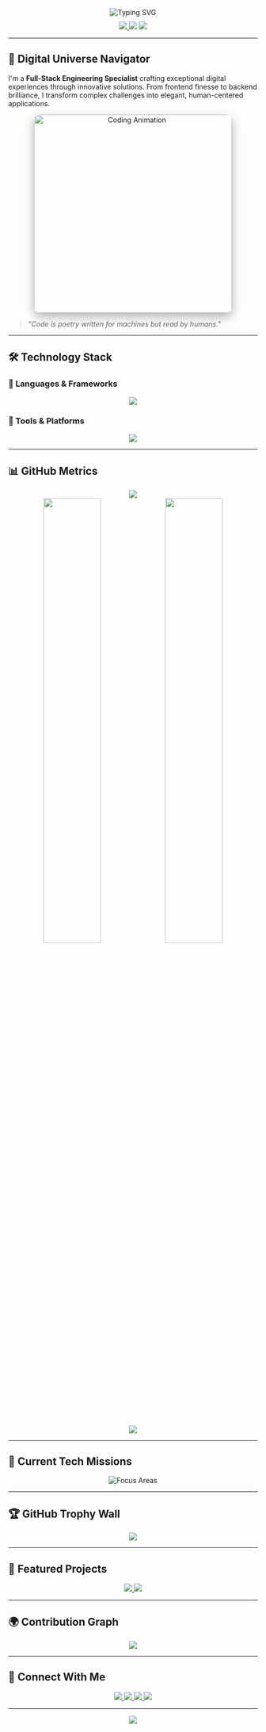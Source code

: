 <!-- 🛰️ Dynamic Intro Banner -->
<div align="center">
  <img src="https://readme-typing-svg.demolab.com?font=Fira+Code&weight=700&size=32&duration=3000&pause=500&color=00BFFF&center=true&vCenter=true&width=800&lines=🚀+Rahul+Kumar+%7C+Digital+Universe+Creator;💻+Full-Stack+Development+Architect;🌐+Web+%26+Mobile+Engineering+Virtuoso;✨+Building+Tomorrow's+Technology+Today" alt="Typing SVG" />
</div>

<!-- 🔗 Contact Badges -->
<div align="center" style="margin-top: 10px;">
  <a href="https://github.com/rahulitme">
    <img src="https://img.shields.io/github/followers/rahulitme?style=for-the-badge&logo=github&logoColor=white&label=Followers" />
  </a>
  <img src="https://img.shields.io/badge/PROFILE%20VIEWS-1K+-blueviolet?style=for-the-badge" />
  <a href="mailto:rahulmandal705071@gmail.com">
    <img src="https://img.shields.io/badge/Contact-Email-EA4335?style=for-the-badge&logo=gmail&logoColor=white" />
  </a>
</div>

---

## 🌌 Digital Universe Navigator

I'm a **Full-Stack Engineering Specialist** crafting exceptional digital experiences through innovative solutions. From frontend finesse to backend brilliance, I transform complex challenges into elegant, human-centered applications.

<div align="center">
  <img src="https://media.giphy.com/media/qgQUggAC3Pfv687qPC/giphy.gif" width="400" style="border-radius: 12px; box-shadow: 0px 8px 20px rgba(0,0,0,0.3);" alt="Coding Animation" />
</div>

> *"Code is poetry written for machines but read by humans."*

---

## 🛠️ Technology Stack

### 🔹 Languages & Frameworks

<div align="center">
  <img src="https://skillicons.dev/icons?i=html,css,js,ts,react,nextjs,redux,flutter,dart,nodejs,express,python,django,java" />
</div>

### 🔸 Tools & Platforms

<div align="center">
  <img src="https://skillicons.dev/icons?i=firebase,mongodb,mysql,postgres,supabase,graphql,git,github,docker,kubernetes,vercel,netlify,aws,gcp" />
</div>

---

## 📊 GitHub Metrics

<div align="center">
  <img src="https://github-profile-summary-cards.vercel.app/api/cards/profile-details?username=rahulitme&theme=tokyonight" />
  <div>
    <img src="https://github-readme-stats.vercel.app/api?username=rahulitme&show_icons=true&theme=tokyonight&hide_border=true&count_private=true" width="48%" />
    <img src="https://github-readme-streak-stats.herokuapp.com/?user=rahulitme&theme=tokyonight&hide_border=true" width="48%" />
  </div>
  <img src="https://github-readme-stats.vercel.app/api/top-langs/?username=rahulitme&layout=compact&langs_count=8&theme=tokyonight" />
</div>

---

## 🚀 Current Tech Missions

<div align="center">
  <img src="https://readme-typing-svg.demolab.com?font=Fira+Code&weight=600&size=24&duration=4000&pause=1000&color=00FFFF&center=true&vCenter=true&width=900&lines=🧠+Integrating+AI/ML+into+Web+Applications;📱+Flutter+Advanced+Architecture;☁️+Serverless+Microservices;🔒+Blockchain+%26+Smart+Contracts;🌐+Web3+and+Decentralized+Apps" alt="Focus Areas" />
</div>

---

## 🏆 GitHub Trophy Wall

<div align="center">
  <img src="https://github-profile-trophy.vercel.app/?username=rahulitme&theme=algolia&no-frame=true&row=1&column=7" />
</div>

---

## 🌟 Featured Projects

<div align="center">
  <a href="https://github.com/rahulitme/e-commerce-app">
    <img src="https://github-readme-stats.vercel.app/api/pin/?username=rahulitme&repo=e-commerce-app&theme=tokyonight" />
  </a>
  <a href="https://github.com/rahulitme/weather-app">
    <img src="https://github-readme-stats.vercel.app/api/pin/?username=rahulitme&repo=weather-app&theme=tokyonight" />
  </a>
</div>

---

## 🌍 Contribution Graph

<div align="center">
  <img src="https://github-readme-activity-graph.vercel.app/graph?username=rahulitme&bg_color=0d1117&color=00FFFF&line=00BFFF&point=FFFFFF&area=true&hide_border=true" />
</div>

---

## 📡 Connect With Me

<div align="center">
  <a href="https://www.linkedin.com/in/rahul-kumar-191473256/">
    <img src="https://img.shields.io/badge/LinkedIn-Connect-0A66C2?style=for-the-badge&logo=linkedin" />
  </a>
  <a href="https://twitter.com/rahulkumar">
    <img src="https://img.shields.io/badge/Twitter-Follow-1DA1F2?style=for-the-badge&logo=twitter" />
  </a>
  <a href="https://rahulkumar-portfolio.vercel.app">
    <img src="https://img.shields.io/badge/Portfolio-Visit-6C63FF?style=for-the-badge&logo=firefox-browser" />
  </a>
  <a href="mailto:rahulmandal705071@gmail.com">
    <img src="https://img.shields.io/badge/Email-Contact-EA4335?style=for-the-badge&logo=gmail" />
  </a>
</div>

---

<div align="center">
  <img src="https://capsule-render.vercel.app/api?type=waving&color=gradient&customColorList=2,3,30&height=150&section=footer&animation=twinkling" />
</div>
